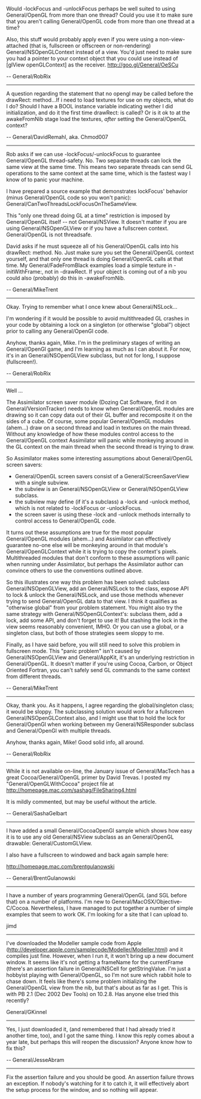 


Would -lockFocus and -unlockFocus perhaps be well suited to using General/OpenGL from more than one thread? Could you use it to make sure that you aren't calling General/OpenGL code from more than one thread at a time?

Also, this stuff would probably apply even if you were using a non-view-attached (that is, fullscreen or offscreen or non-rendering) General/NSOpenGLContext instead of a view. You'd just need to make sure you had a pointer to your context object that you could use instead of [glView openGLContext] as the receiver. http://goo.gl/General/OeSCu

-- General/RobRix

----

A question regarding the statement that no opengl may be called before the drawRect: method...If i need to load textures for use on my objects, what do I do? Should I have a BOOL instance variable indicating wether I did initialization, and do it the first time drawRect: is called? Or is it ok to at the awakeFromNib stage load the textures, _after_ setting the General/OpenGL context?

-- General/DavidRemahl, aka. Chmod007

----

Rob asks if we can use -lockFocus/-unlockFocus to guarantee General/OpenGL thread-safety. No. Two separate threads can lock the same view at the same time. This means two separate threads can send GL operations to the same context at the same time, which is the fastest way I know of to panic your machine.

I have prepared a source example that demonstrates lockFocus' behavior (minus General/OpenGL code so you won't panic): General/CanTwoThreadsLockFocusOnTheSameView.

This "only one thread doing GL at a time" restriction is imposed by General/OpenGL itself -- not General/NSView. It doesn't matter if you are using General/NSOpenGLView or if you have a fullscreen context. General/OpenGL is not threadsafe.

David asks if he must squeeze all of his General/OpenGL calls into his drawRect: method. No. Just make sure you set the General/OpenGL context yourself, and that only one thread is doing General/OpenGL calls at that time. My General/FadeFromBlack examples load a simple texture in -initWithFrame:, not in -drawRect. If your object is coming out of a nib you could also (probably) do this in -awakeFromNib.

-- General/MikeTrent

----

Okay. Trying to remember what I once knew about General/NSLock...

I'm wondering if it would be possible to avoid multithreaded GL crashes in your code by obtaining a lock on a singleton (or otherwise "global") object prior to calling any General/OpenGl code.

Anyhow, thanks again, Mike. I'm in the preliminary stages of writing an General/OpenGl game, and I'm learning as much as I can about it. For now, it's in an General/NSOpenGLView subclass, but not for long, I suppose (fullscreen!).

-- General/RobRix

----

Well ... 

The Assimilator screen saver module (Dozing Cat Software, find it on General/VersionTracker) needs to know when General/OpenGL modules are drawing so it can copy data out of their GL buffer and recomposite it on the sides of a cube. Of course, some popular General/OpenGL modules (ahem...) draw on a second thread and load in textures on the main thread. Without any knowledge of how these modules control access to the General/OpenGL context Assimilator will panic while monkeying around in the GL context on the main thread when the second thread is trying to draw. 

So Assimilator makes some interesting assumptions about General/OpenGL screen savers: 


* General/OpenGL screen savers consist of a General/ScreenSaverView with a single subview.
* the subview is an General/NSOpenGLView or General/NSOpenGLView subclass.
* the subview may define (if it's a subclass) a -lock and -unlock method, which is not related to -lockFocus or -unlockFocus.
* the screen saver is using these -lock and -unlock methods internally to control access to General/OpenGL code.


It turns out these assumptions are true for the most popular General/OpenGL modules (ahem...) and Assimilator can effectively guarantee no-one else will be monkeying around in that module's General/OpenGLContext while it is trying to copy the context's pixels. Multithreaded modules that don't conform to these assumptions will panic when running under Assimilator, but perhaps the Assimilator author can convince others to use the conventions outlined above.

So this illustrates one way this problem has been solved: subclass General/NSOpenGLView, add an General/NSLock to the class, expose API to lock & unlock the General/NSLock, and use those methods whenever trying to send General/OpenGL data to that view. I think it qualifies as "otherwise global" from your problem statement. You might also try the same strategy with General/NSOpenGLContext's: subclass them, add a lock, add some API, and don't forget to use it! But stashing the lock in the view seems reasonably convenient, IMHO. Or you can use a global, or a singleton class, but both of those strategies seem sloppy to me.

Finally, as I have said before, you will still need to solve this problem in fullscreen mode. This "panic problem" isn't caused by General/NSOpenGLView and General/AppKit, it's an underlying restriction in General/OpenGL. It doesn't matter if you're using Cocoa, Carbon, or Object Oriented Fortran, you can't safely send GL commands to the same context from different threads.

-- General/MikeTrent

----

Okay, thank you. As it happens, I agree regarding the global/singleton class; it would be sloppy. The subclassing solution would work for a fullscreen General/NSOpenGLContext also, and I might use that to hold the lock for General/OpenGl when working between my General/NSResponder subclass and General/OpenGl with multiple threads.

Anyhow, thanks again, Mike! Good solid info, all around.

-- General/RobRix

----

While it is not available on-line, the January issue of General/MacTech has a great Cocoa/General/OpenGL primer by David Trevas. I posted my "General/OpenGLWithCocoa" project file at http://homepage.mac.com/sashag/FileSharing4.html 

It is mildly commented, but may be useful without the article.

-- General/SashaGelbart

----

I have added a small General/CocoaOpenGl sample which shows how easy it is to use any old General/NSView subclass as an General/OpenGL drawable: General/CustomGLView.

I also have a fullscreen to windowed and back again sample here:

http://homepage.mac.com/brentgulanowski

-- General/BrentGulanowski


----

I have a number of years programming General/OpenGL (and SGL before that) on a number of platforms. I'm new to General/MacOSX/Objective-C/Cocoa. Nevertheless, I have managed to put together a number of simple examples that seem to work OK.
I'm looking for a site that I can upload to.

jimd

----

I've downloaded the Modeller sample code from Apple (http://developer.apple.com/samplecode/Modeller/Modeller.html) and it compiles just fine. However, when I run it, it won't bring up a new document window. It seems like it's not getting a frameName for the currentFrame (there's an assertion failure in General/NSCell for getStringValue. I'm just a hobbyist playing with General/OpenGL, so I'm not sure which rabbit hole to chase down. It feels like there's some problem initializing the General/OpenGL view from the nib, but that's about as far as I get. This is with PB 2.1 (Dec 2002 Dev Tools) on 10.2.8. Has anyone else tried this recently?

General/GKinnel

----

Yes, I just downloaded it, (and remembered that I had already tried it another time, too), and I got the same thing. I know this reply comes about a year late, but perhaps this will reopen the discussion? Anyone know how to fix this?

-- General/JesseAbram

----

Fix the assertion failure and you should be good. An assertion failure throws an exception. If nobody's watching for it to catch it, it will effectively abort the setup process for the window, and so nothing will appear.